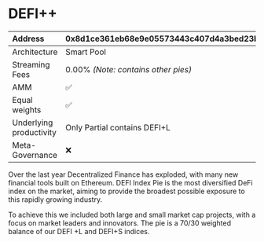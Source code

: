 # DEFI++

| Address | 0x8d1ce361eb68e9e05573443c407d4a3bed23b033 |
| :--- | :--- |
| Architecture | Smart Pool |
| Streaming Fees | 0.00% _\(Note: contains other pies\)_ |
| AMM | ✅ |
| Equal weights | ✅ |
| Underlying productivity | Only Partial contains DEFI+L |
| Meta-Governance | ❌ |

  
  
Over the last year Decentralized Finance has exploded, with many new financial tools built on Ethereum. DEFI Index Pie is the most diversified DeFi index on the market, aiming to provide the broadest possible exposure to this rapidly growing industry.  


To achieve this we included both large and small market cap projects, with a focus on market leaders and innovators. The pie is a 70/30 weighted balance of our DEFI +L and DEFI+S indices.  


